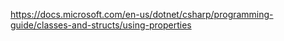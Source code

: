 https://docs.microsoft.com/en-us/dotnet/csharp/programming-guide/classes-and-structs/using-properties

